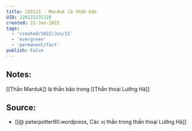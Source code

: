 ```yaml
---
title: 220121 - Marduk là thần bão
UID: 220121231128
created: 21-Jan-2022
tags:
  - 'created/2022/Jan/21'
  - 'evergreen'
  - 'permanent/fact'
publish: False
---
```

## Notes:
[[Thần Marduk]] là thần bão trong [[Thần thoại Lưỡng Hà]]

## Source:
- [[@ peterpotter90.wordpress, Các vị thần trong thần thoại Lưỡng Hà]]

